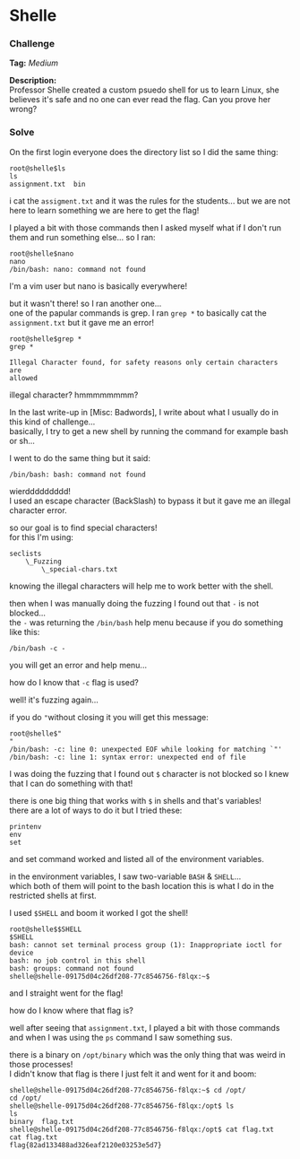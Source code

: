 # Shelle  
### Challenge  
**Tag:** _Medium_

**Description:**  
Professor Shelle created a custom psuedo shell for us to learn Linux, she
believes it's safe and no one can ever read the flag. Can you prove her wrong?

### Solve  
On the first login everyone does the directory list so I did the same thing:  
```shell  
root@shelle$ls  
ls  
assignment.txt  bin  
```

i cat the `assigment.txt` and it was the rules for the students... but we are
not here to learn something we are here to get the flag!

I played a bit with those commands then I asked myself what if I don't run
them and run something else... so I ran:  
```  
root@shelle$nano  
nano  
/bin/bash: nano: command not found

```  
I'm a vim user but nano is basically everywhere!

but it wasn't there! so I ran another one...  
one of the papular commands is grep. I ran `grep *` to basically cat the
`assignment.txt` but it gave me an error!  
```  
root@shelle$grep *  
grep *

Illegal Character found, for safety reasons only certain characters are
allowed  
```

illegal character? hmmmmmmmm?

In the last write-up in [Misc: Badwords], I write about what I usually do in
this kind of challenge...  
basically, I try to get a new shell by running the command for example bash or
sh...

I went to do the same thing but it said:  
```  
/bin/bash: bash: command not found  
```  
wierddddddddd!  
I used an escape character (BackSlash) to bypass it but it gave me an illegal
character error.

so our goal is to find special characters!  
for this I'm using:

```  
seclists  
	\_Fuzzing  
		\_special-chars.txt  
```

knowing the illegal characters will help me to work better with the shell.

then when I was manually doing the fuzzing I found out that `-` is not
blocked...  
the `-` was returning the `/bin/bash` help menu because if you do something
like this:

```  
/bin/bash -c -  
```

you will get an error and help menu...

how do I know that `-c` flag is used?

well! it's fuzzing again...

if you do `"`without closing it you will get this message:

```  
root@shelle$"  
"  
/bin/bash: -c: line 0: unexpected EOF while looking for matching `"'  
/bin/bash: -c: line 1: syntax error: unexpected end of file  
```

I was doing the fuzzing that I found out `$` character is not blocked so I
knew that I can do something with that!

there is one big thing that works with `$` in shells and that's variables!  
there are a lot of ways to do it but I tried these:  
```  
printenv  
env  
set  
```  
and set command worked and listed all of the environment variables.

in the environment variables, I saw two-variable `BASH` & `SHELL`...  
which both of them will point to the bash location this is what I do in the
restricted shells at first.

I used `$SHELL` and boom it worked I got the shell!  
```  
root@shelle$$SHELL  
$SHELL  
bash: cannot set terminal process group (1): Inappropriate ioctl for device  
bash: no job control in this shell  
bash: groups: command not found  
shelle@shelle-09175d04c26df208-77c8546756-f8lqx:~$  
```

and I straight went for the flag!

how do I know where that flag is?

well after seeing that `assignment.txt`, I played a bit with those commands
and when I was using the `ps` command I saw something sus.

there is a binary on `/opt/binary` which was the only thing that was weird in
those processes!  
I didn't know that flag is there I just felt it and went for it and boom:

```  
shelle@shelle-09175d04c26df208-77c8546756-f8lqx:~$ cd /opt/  
cd /opt/  
shelle@shelle-09175d04c26df208-77c8546756-f8lqx:/opt$ ls  
ls  
binary  flag.txt  
shelle@shelle-09175d04c26df208-77c8546756-f8lqx:/opt$ cat flag.txt  
cat flag.txt  
flag{82ad133488ad326eaf2120e03253e5d7}  
```